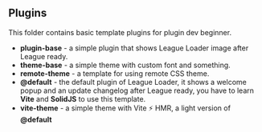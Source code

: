 ## Plugins

This folder contains basic template plugins for plugin dev beginner.

- **plugin-base** - a simple plugin that shows League Loader image after League ready.
- **theme-base** - a simple theme with custom font and something.
- **remote-theme** - a template for using remote CSS theme.
- **@default** - the default plugin of League Loader, it shows a welcome popup and an update changelog after League ready, you have to learn **Vite** and **SolidJS** to use this template.
- **vite-theme** - a simple theme with Vite ⚡ HMR, a light version of **@default**
